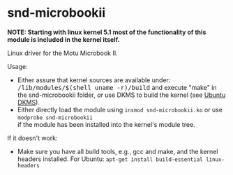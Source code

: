 snd-microbookii
===============

**NOTE: Starting with linux kernel 5.1 most of the functionality of this module is included in the kernel itself.**

Linux driver for the Motu Microbook II.

Usage:

* Either assure that kernel sources are available under:
  <tt>/lib/modules/$(shell uname -r)/build</tt>
  and execute "make" in the snd-microbookii folder, _or_
  use DKMS to build the kernel (see [Ubuntu DKMS](https://help.ubuntu.com/community/DKMS)).
* Either directly load the module using ```insmod snd-microbookii.ko``` or use ```modprobe snd-microbookii```  
  if the module has been installed into the kernel's module tree.

If it doesn't work:

* Make sure you have all build tools, e.g., gcc and make, and the kernel headers installed.
  For Ubuntu: ```apt-get install build-essential linux-headers```
